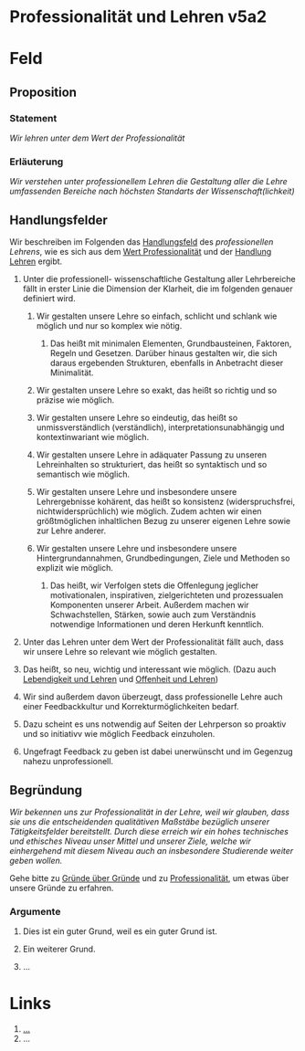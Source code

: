 <!---
   NAME - The NAME of this project is:
ethos

  FILE - The FILENAME of the current file is:
/v5a2.md

  CREATION - This project was CREATED on:
2017-01-28-16:15:00 UTC

  MODIFICATION - This project was last MODIFIED on:
2017-01-28-16:15:00 UTC

  VERSION - The current VERSION of this project is:
<git-commit-hash>-2017-01-28-16:15:00 UTC

  CREATOR(S) - This project was CREATED by:
Michael Czechowski, Martin Maga

  CONTACT - You can CONTACT the creator(s) or developer(s) of this project at:
E-Mail: mail@martinmaga.de

  COPYRIGHT - The COPYRIGHT holder of this project is:
COPYRIGHT (c) 2016 Martin Maga

  LICENSE - This project is LICENSED under the following license:
Martin Maga 2016 CC BY-SA 4.0 https://creativecommons.org

  SUBFILE – This is a SUBFILE! For more INFORMATION on this project go to:
/README.md
--->

# Professionalität und Lehren v5a2

# Feld
## Proposition
### Statement
*Wir lehren unter dem Wert der Professionalität*

### Erläuterung
*Wir verstehen unter professionellem Lehren die Gestaltung aller die Lehre umfassenden Bereiche nach höchsten Standarts der Wissenschaft(lichkeit)*

## Handlungsfelder
Wir beschreiben im Folgenden das [Handlungsfeld](../synopsis/reasons.md) des *professionellen Lehrens*, wie es sich aus dem [Wert Professionalität](../values/v5_professionality.md) und der [Handlung Lehren](../actions/a2_teach.md) ergibt.

1. Unter die professionell- wissenschaftliche Gestaltung aller Lehrbereiche fällt in erster Linie die Dimension der Klarheit, die im folgenden genauer definiert wird.

    1. Wir gestalten unsere Lehre so einfach, schlicht und schlank wie möglich und nur so komplex wie nötig.

        1. Das heißt mit minimalen Elementen, Grundbausteinen, Faktoren, Regeln und Gesetzen. Darüber hinaus gestalten wir, die sich daraus ergebenden Strukturen, ebenfalls in Anbetracht dieser Minimalität.

    2. Wir gestalten unsere Lehre so exakt, das heißt so richtig und so präzise wie möglich.

    3. Wir gestalten unsere Lehre so eindeutig, das heißt so unmissverständlich (verständlich), interpretationsunabhängig und kontextinwariant wie möglich.

    4. Wir gestalten unsere Lehre in adäquater Passung zu unseren Lehreinhalten so strukturiert, das heißt so syntaktisch und so semantisch wie möglich.

    5. Wir gestalten unsere Lehre und insbesondere unsere Lehrergebnisse kohärent, das heißt so konsistenz (widerspruchsfrei, nichtwidersprüchlich) wie möglich. Zudem achten wir einen größtmöglichen inhaltlichen Bezug zu unserer eigenen Lehre sowie zur Lehre anderer.

    6. Wir gestalten unsere Lehre und insbesondere unsere Hintergrundannahmen, Grundbedingungen, Ziele und Methoden so explizit wie möglich.  

        1. Das heißt, wir Verfolgen stets die Offenlegung jeglicher motivationalen, inspirativen, zielgerichteten und prozessualen Komponenten unserer Arbeit. Außerdem machen wir Schwachstellen, Stärken, sowie auch zum Verständnis notwendige Informationen und deren Herkunft kenntlich.   

2. Unter das Lehren unter dem Wert der Professionalität fällt auch, dass wir unsere Lehre so relevant wie möglich gestalten.

  1. Das heißt, so neu, wichtig und interessant wie möglich. (Dazu auch [Lebendigkeit und Lehren](../contents/fields/v3a2.md) und [Offenheit und Lehren](../contents/v4a2.md))

3. Wir sind außerdem davon überzeugt, dass professionelle Lehre auch einer Feedbackkultur und Korrekturmöglichkeiten bedarf.

  1. Dazu scheint es uns notwendig auf Seiten der Lehrperson so proaktiv und so initiativv wie möglich Feedback einzuholen.

  2. Ungefragt Feedback zu geben ist dabei unerwünscht und im Gegenzug nahezu unprofessionell.

## Begründung
*Wir bekennen uns zur Professionalität in der Lehre, weil wir glauben, dass sie uns die entscheidenden qualitätiven Maßstäbe bezüglich unserer Tätigkeitsfelder bereitstellt. Durch diese erreich wir ein hohes technisches und ethisches Niveau unser Mittel und unserer Ziele, welche wir einhergehend mit diesem Niveau auch an insbesondere Studierende weiter geben wollen.*

Gehe bitte zu [Gründe über Gründe](../contents/reasons/reasons.md) und zu [Professionalität](../contents/values/v5_professionality.md), um etwas über unsere Gründe zu erfahren.

### Argumente
1. Dies ist ein guter Grund, weil es ein guter Grund ist.

2. Ein weiterer Grund.

3. …

# Links
  1. […](…)
  2. …
